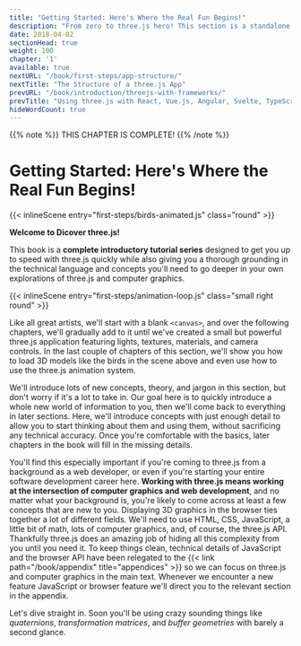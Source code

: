 ```yaml
---
title: "Getting Started: Here's Where the Real Fun Begins!"
description: "From zero to three.js hero! This section is a standalone (and free!) tutorial series designed to get you up to speed with three.js ASAP! Starting with a blank canvas, we'll gradually add to it until we have a fully fledged, professional-quality three.js app."
date: 2018-04-02
sectionHead: true
weight: 100
chapter: '1'
available: true
nextURL: "/book/first-steps/app-structure/"
nextTitle: "The Structure of a three.js App"
prevURL: "/book/introduction/threejs-with-frameworks/"
prevTitle: "Using three.js with React, Vue.js, Angular, Svelte, TypeScript..."
hideWordCount: true
---
```


{{% note %}}
THIS CHAPTER IS COMPLETE!
{{% /note %}}

# Getting Started: Here's Where the Real Fun Begins!

{{< inlineScene entry="first-steps/birds-animated.js" class="round" >}}

**Welcome to Dicover three.js!**

This book is a **complete introductory tutorial series** designed to get you up to speed with three.js quickly while also giving you a thorough grounding in the technical language and concepts you'll need to go deeper in your own explorations of three.js and computer graphics.

{{< inlineScene entry="first-steps/animation-loop.js" class="small right round" >}}

Like all great artists, we'll start with a blank `<canvas>`, and over the following chapters, we'll gradually add to it until we've created a small but powerful three.js application featuring lights, textures, materials, and camera controls. In the last couple of chapters of this section, we'll show you how to load 3D models like the birds in the scene above and even use how to use the three.js animation system.

We'll introduce lots of new concepts, theory, and jargon in this section, but don't worry if it's a lot to take in. Our goal here is to quickly introduce a whole new world of information to you, then we'll come back to everything in later sections. Here, we'll introduce concepts with just enough detail to allow you to start thinking about them and using them, without sacrificing any technical accuracy. Once you're comfortable with the basics, later chapters in the book will fill in the missing details.

You'll find this especially important if you're coming to three.js from a background as a web developer, or even if you're starting your entire software development career here. **Working with three.js means working at the intersection of computer graphics and web development**, and no matter what your background is, you're likely to come across at least a few concepts that are new to you. Displaying 3D graphics in the browser ties together a lot of different fields. We'll need to use HTML, CSS, JavaScript, a little bit of math, lots of computer graphics, and, of course, the three.js API. Thankfully three.js does an amazing job of hiding all this complexity from you until you need it. To keep things clean, technical details of JavaScript and the browser API have been relegated to the {{< link path="/book/appendix" title="appendices" >}} so we can focus on three.js and computer graphics in the main text. Whenever we encounter a new feature JavaScript or browser feature we'll direct you to the relevant section in the appendix.

Let's dive straight in. Soon you'll be using crazy sounding things like _quaternions_, _transformation matrices_, and _buffer geometries_ with barely a second glance.
